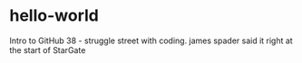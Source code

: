 # hello-world
Intro to GitHub
38 - struggle street with coding.
james spader said it right at the start of StarGate
